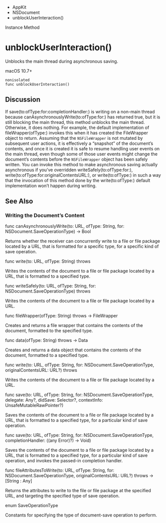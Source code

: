 

- AppKit
- NSDocument
-  unblockUserInteraction() 

Instance Method

# unblockUserInteraction()

Unblocks the main thread during asynchronous saving.

macOS 10.7+

``` source
nonisolated
func unblockUserInteraction()
```

## Discussion

If save(to:ofType:for:completionHandler:) is writing on a non-main thread because canAsynchronouslyWrite(to:ofType:for:) has returned true, but it is still blocking the main thread, this method unblocks the main thread. Otherwise, it does nothing. For example, the default implementation of fileWrapper(ofType:) invokes this when it has created the FileWrapper object to return. Assuming that the `NSFileWrapper` is not mutated by subsequent user actions, it is effectively a “snapshot” of the document’s contents, and once it is created it is safe to resume handling user events on the main thread, even though some of those user events might change the document’s contents before the `NSFileWrapper` object has been safely written. You can invoke this method to make asynchronous saving actually asynchronous if you’ve overridden writeSafely(to:ofType:for:), write(to:ofType:for:originalContentsURL:), or write(to:ofType:) in such a way that the invocation of this method done by the write(to:ofType:) default implementation won’t happen during writing.

## See Also

### Writing the Document’s Content

func canAsynchronouslyWrite(to: URL, ofType: String, for: NSDocument.SaveOperationType) -> Bool

Returns whether the receiver can concurrently write to a file or file package located by a URL, that is formatted for a specific type, for a specific kind of save operation.

func write(to: URL, ofType: String) throws

Writes the contents of the document to a file or file package located by a URL, that is formatted to a specified type.

func writeSafely(to: URL, ofType: String, for: NSDocument.SaveOperationType) throws

Writes the contents of the document to a file or file package located by a URL.

func fileWrapper(ofType: String) throws -> FileWrapper

Creates and returns a file wrapper that contains the contents of the document, formatted to the specified type.

func data(ofType: String) throws -> Data

Creates and returns a data object that contains the contents of the document, formatted to a specified type.

func write(to: URL, ofType: String, for: NSDocument.SaveOperationType, originalContentsURL: URL?) throws

Writes the contents of the document to a file or file package located by a URL.

func save(to: URL, ofType: String, for: NSDocument.SaveOperationType, delegate: Any?, didSave: Selector?, contextInfo: UnsafeMutableRawPointer?)

Saves the contents of the document to a file or file package located by a URL, that is formatted to a specified type, for a particular kind of save operation.

func save(to: URL, ofType: String, for: NSDocument.SaveOperationType, completionHandler: ((any Error)?) -> Void)

Saves the contents of the document to a file or file package located by a URL, that is formatted to a specified type, for a particular kind of save operation, and invokes the passed-in completion handler.

func fileAttributesToWrite(to: URL, ofType: String, for: NSDocument.SaveOperationType, originalContentsURL: URL?) throws -> [String : Any]

Returns the attributes to write to the file or file package at the specified URL, and targeting the specified type of save operation.

enum SaveOperationType

Constants for specifying the type of document-save operation to perform.

